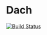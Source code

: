 # Dach

[![Build Status](https://travis-ci.com/nve3pd/Dach.svg?branch=master)](https://travis-ci.com/nve3pd/Dach)
